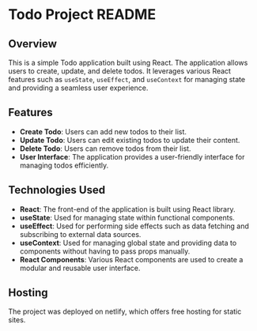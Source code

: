 # Todo Project README

## Overview

This is a simple Todo application built using React. The application allows users to create, update, and delete todos. It leverages various React features such as `useState`, `useEffect`, and `useContext` for managing state and providing a seamless user experience.

## Features

- **Create Todo**: Users can add new todos to their list.
- **Update Todo**: Users can edit existing todos to update their content.
- **Delete Todo**: Users can remove todos from their list.
- **User Interface**: The application provides a user-friendly interface for managing todos efficiently.

## Technologies Used

- **React**: The front-end of the application is built using React library.
- **useState**: Used for managing state within functional components.
- **useEffect**: Used for performing side effects such as data fetching and subscribing to external data sources.
- **useContext**: Used for managing global state and providing data to components without having to pass props manually.
- **React Components**: Various React components are used to create a modular and reusable user interface.

## Hosting
The project was deployed on netlify, which offers free hosting for static sites. 
